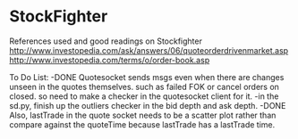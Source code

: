 # StockFighter
References used and good readings on Stockfighter 
http://www.investopedia.com/ask/answers/06/quoteorderdrivenmarket.asp
http://www.investopedia.com/terms/o/order-book.asp

To Do List:
	-DONE Quotesocket sends msgs even when there are changes unseen in the quotes themselves. such as failed FOK
	or cancel orders on closed. so need to make a checker in the quotesocket client for it.
	-in the sd.py, finish up the outliers checker in the bid depth and ask depth.
	-DONE Also, lastTrade in the quote socket needs to be a scatter plot rather than compare against the quoteTime
	because lastTrade has a lastTrade time.